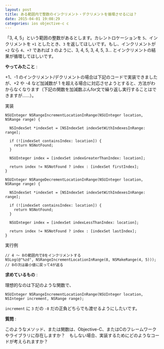 ```yaml
---
layout: post
title: ある範囲内で整数のインクリメント・デクリメントを循環させるには？
date: 2015-04-01 19:08:29
categories: ios objective-c c
---
```

<!-- {% raw %} -->
<p>「3, 4, 5」という範囲の整数があるとします。カレントロケーションを <code>5</code>、インクリメントを <code>+1</code> としたとき、<code>3</code> を返してほしいです。もし、インクリメントが <code>+2</code> なら <code>4</code>、<code>+7</code> であれば <code>3</code> のように、3, 4, 5, 3, 4, 5, 3... とインクリメントの結果が循環してほしいです。</p>

<p><strong>やってみたこと</strong> :</p>

<p>+1、-1 のインクリメント/デクリメントの場合は下記のコードで実装できましたが、+2 や -4 など加減数が 1 を超える場合に対応させようとすると、方法がわからなくなります（下記の関数を加減数ぶんfor文で繰り返し実行することはできますが……）。</p>

<p>実装</p>

<pre><code>NSUInteger NSRangeIncrementLocationInRange(NSUInteger location, NSRange range) {

  NSIndexSet *indexSet = [NSIndexSet indexSetWithIndexesInRange: range];

  if (![indexSet containsIndex: location]) {
    return NSNotFound;
  }

  NSUInteger index = [indexSet indexGreaterThanIndex: location];

  return index != NSNotFound ? index : [indexSet firstIndex];
}

NSUInteger NSRangeDecrementLocationInRange(NSUInteger location, NSRange range) {

  NSIndexSet *indexSet = [NSIndexSet indexSetWithIndexesInRange: range];

  if (![indexSet containsIndex: location]) {
    return NSNotFound;
  }

  NSUInteger index = [indexSet indexLessThanIndex: location];

  return index != NSNotFound ? index : [indexSet lastIndex];
}
</code></pre>

<p>実行例</p>

<pre><code>// 4 〜 8の範囲内で8をインクリメントする
NSLog(@"%zd", NSRangeIncrementLocationInRange(8, NSMakeRange(4, 5))); // 8の次は最小値に戻って4が返る
</code></pre>

<p><strong>求めているもの</strong> :</p>

<p>理想的なのは下記のような関数で、</p>

<pre><code>NSUInteger NSRangeIncrementLocationInRange(NSUInteger location, NSInteger increment, NSRange range);
</code></pre>

<p><code>increment</code> に <code>3</code> だの <code>-8</code> だの正負どちらでも渡せるようにしたいです。</p>

<p><strong>質問</strong> :</p>

<p>このようなメソッド、または関数は、Objective-C、またはCのフレームワークやライブラリに存在しますか？　もしない場合、実装するためにどのようなコードが考えられますか？</p>
<!-- {% endraw %} -->
